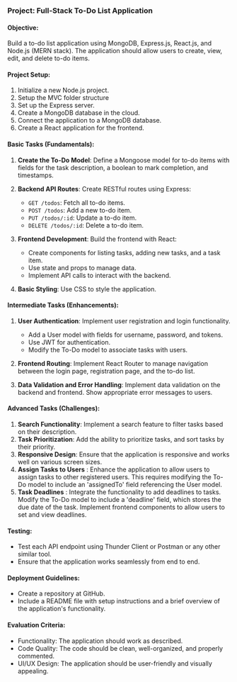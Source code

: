 ### Project: Full-Stack To-Do List Application

#### Objective:

Build a to-do list application using MongoDB, Express.js, React.js, and Node.js (MERN stack). The application should allow users to create, view, edit, and delete to-do items.

#### Project Setup:

1. Initialize a new Node.js project.
2. Setup the MVC folder structure
3. Set up the Express server.
4. Create a MongoDB database in the cloud.
5. Connect the application to a MongoDB database.
6. Create a React application for the frontend.

#### Basic Tasks (Fundamentals):

1. **Create the To-Do Model**: Define a Mongoose model for to-do items with fields for the task description, a boolean to mark completion, and timestamps.
2. **Backend API Routes**: Create RESTful routes using Express:

   - `GET /todos`: Fetch all to-do items.
   - `POST /todos`: Add a new to-do item.
   - `PUT /todos/:id`: Update a to-do item.
   - `DELETE /todos/:id`: Delete a to-do item.

3. **Frontend Development**: Build the frontend with React:

   - Create components for listing tasks, adding new tasks, and a task item.
   - Use state and props to manage data.
   - Implement API calls to interact with the backend.

4. **Basic Styling**: Use CSS to style the application.

#### Intermediate Tasks (Enhancements):

1. **User Authentication**: Implement user registration and login functionality.

   - Add a User model with fields for username, password, and tokens.
   - Use JWT for authentication.
   - Modify the To-Do model to associate tasks with users.

2. **Frontend Routing**: Implement React Router to manage navigation between the login page, registration page, and the to-do list.
3. **Data Validation and Error Handling**: Implement data validation on the backend and frontend. Show appropriate error messages to users.

#### Advanced Tasks (Challenges):

1. **Search Functionality**: Implement a search feature to filter tasks based on their description.
2. **Task Prioritization**: Add the ability to prioritize tasks, and sort tasks by their priority.
3. **Responsive Design**: Ensure that the application is responsive and works well on various screen sizes.
4. **Assign Tasks to Users** : Enhance the application to allow users to assign tasks to other registered users. This requires modifying the To-Do model to include an 'assignedTo' field referencing the User model.
5. **Task Deadlines** : Integrate the functionality to add deadlines to tasks. Modify the To-Do model to include a 'deadline' field, which stores the due date of the task. Implement frontend components to allow users to set and view deadlines.

#### Testing:

- Test each API endpoint using Thunder Client or Postman or any other similar tool.
- Ensure that the application works seamlessly from end to end.

#### Deployment Guidelines:

- Create a repository at GitHub.
- Include a README file with setup instructions and a brief overview of the application's functionality.

#### Evaluation Criteria:

- Functionality: The application should work as described.
- Code Quality: The code should be clean, well-organized, and properly commented.
- UI/UX Design: The application should be user-friendly and visually appealing.
